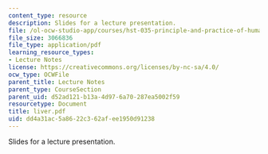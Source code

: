 ```yaml
---
content_type: resource
description: Slides for a lecture presentation.
file: /ol-ocw-studio-app/courses/hst-035-principle-and-practice-of-human-pathology-spring-2003/dd4a31ac5a8622c362afee1950d91238_liver.pdf
file_size: 3066836
file_type: application/pdf
learning_resource_types:
- Lecture Notes
license: https://creativecommons.org/licenses/by-nc-sa/4.0/
ocw_type: OCWFile
parent_title: Lecture Notes
parent_type: CourseSection
parent_uid: d52ad121-b13a-4d97-6a70-287ea5002f59
resourcetype: Document
title: liver.pdf
uid: dd4a31ac-5a86-22c3-62af-ee1950d91238
---
```

Slides for a lecture presentation.